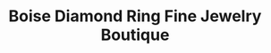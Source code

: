 ---
title: "Boise Diamond Ring Fine Jewelry Boutique"
url: /boise/boise-diamond-ring-fine-jewelry-boutique/
shop: jewelry
---